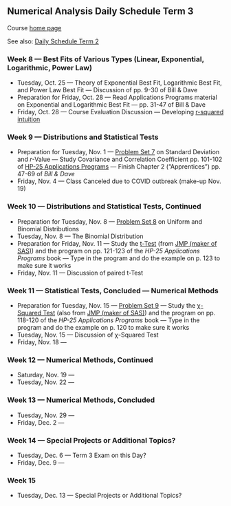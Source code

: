 ## Numerical Analysis Daily Schedule Term 3

Course [home page](./)

See also: [Daily Schedule Term 2](./daily_schedule_term_2.html)

### Week 8 &mdash; Best Fits of Various Types (Linear, Exponential, Logarithmic, Power Law)

* Tuesday, Oct. 25 &mdash; Theory of Exponential Best Fit, Logarithmic Best Fit, and Power Law Best Fit &mdash; Discussion of pp. 9-30 of Bill &amp; Dave 
* Preparation for Friday, Oct. 28 &mdash; Read Applications Programs material on Exponential and Logarithmic Best Fit &mdash; pp. 31-47 of Bill &amp; Dave
* Friday, Oct. 28 &mdash; Course Evaluation Discussion &mdash; Developing [r-squared intuition](./resources/RSquaredIntuition.pdf)

### Week 9 &mdash; Distributions and Statistical Tests

* Preparation for Tuesday, Nov. 1 &mdash; [Problem Set 7](./assignments/PS07.nb.pdf) on Standard Deviation and *r*-Value &mdash; Study Covariance and Correlation Coefficient pp. 101-102 of [HP-25 Applications Programs](./resources/HP25-ApplicationsPrograms-Chapter6.pdf) &mdash; Finish Chapter 2 (&ldquo;Apprentices&rdquo;) pp. 47-69 of *Bill &amp; Dave*
* Friday, Nov. 4 &mdash; Class Canceled due to COVID outbreak (make-up Nov. 19)

### Week 10 &mdash; Distributions and Statistical Tests, Continued

* Preparation for Tuesday, Nov. 8 &mdash; [Problem Set 8](./assignments/PS08.nb.pdf) on Uniform and Binomial Distributions
* Tuesday, Nov. 8 &mdash; The Binomial Distribution
* Preparation for Friday, Nov. 11 &mdash; Study the [t-Test](./resources/StatisticalTests-t-Test.pdf) (from [JMP (maker of SAS)](https://www.jmp.com/en_us/statistics-knowledge-portal/t-test.html)) and the program on pp. 121-123 of the *HP-25 Applications Programs* book &mdash; Type in the program and do the example on p. 123 to make sure it works
* Friday, Nov. 11 &mdash; Discussion of paired t-Test

### Week 11 &mdash; Statistical Tests, Concluded &mdash; Numerical Methods

* Preparation for Tuesday, Nov. 15 &mdash; [Problem Set 9](./assignments/PS09.nb.pdf) &mdash; Study the [&chi;-Squared Test](./resources/StatisticalTests-ChiSquared.pdf) (also from [JMP (maker of SAS)](https://www.jmp.com/en_us/statistics-knowledge-portal/chi-square-test.html)) and the program on pp. 118-120 of the *HP-25 Applications Programs* book &mdash; Type in the program and do the example on p. 120 to make sure it works
* Tuesday, Nov. 15 &mdash; Discussion of &chi;-Squared Test
* Friday, Nov. 18 &mdash;

### Week 12 &mdash; Numerical Methods, Continued

* Saturday, Nov. 19 &mdash;
* Tuesday, Nov. 22 &mdash;

### Week 13 &mdash; Numerical Methods, Concluded

* Tuesday, Nov. 29 &mdash;
* Friday, Dec. 2 &mdash; 

### Week 14 &mdash; Special Projects or Additional Topics?

* Tuesday, Dec. 6 &mdash; Term 3 Exam on this Day?
* Friday, Dec. 9 &mdash;

### Week 15

* Tuesday, Dec. 13 &mdash; Special Projects or Additional Topics?


